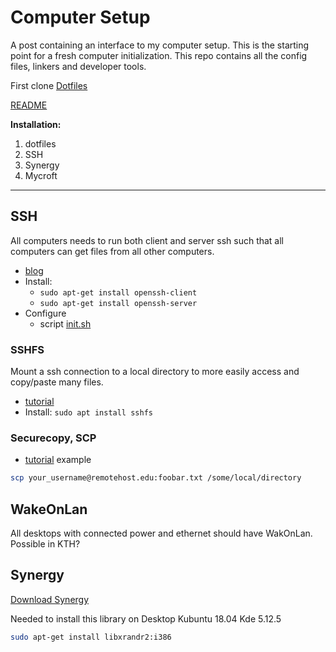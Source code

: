 # Computer Setup

A post containing an interface to my computer setup. This is the starting point for a fresh computer initialization. This repo contains all the config files, linkers and developer tools.

First clone [Dotfiles](https://github.com/ErikEkstedt/.files) 


[README](https://github.com/ErikEkstedt/.files/blob/master/README.md)


<strong>Installation:</strong>
1. dotfiles
2. SSH
3. Synergy
4. Mycroft 

------------------

## SSH

All computers needs to run both client and server ssh such that all computers can get files from all other computers.
* [blog](https://dev.to/zduey/how-to-set-up-an-ssh-server-on-a-home-computer)
* Install: 
  * `sudo apt-get install openssh-client` 
  * `sudo apt-get install openssh-server` 
* Configure 
  * script [init.sh](https://github.com/ErikEkstedt/.files/blob/master/ssh/init.sh)

### SSHFS
Mount a ssh connection to a local directory to more easily access and copy/paste many files.
* [tutorial](https://www.digitalocean.com/community/tutorials/how-to-use-sshfs-to-mount-remote-file-systems-over-ssh)
* Install: `sudo apt install sshfs`

### Securecopy, SCP

* [tutorial](http://www.hypexr.org/linux_scp_help.php)
example
```bash
scp your_username@remotehost.edu:foobar.txt /some/local/directory
```

## WakeOnLan
All desktops with connected power and ethernet should have WakOnLan. Possible in KTH?

## Synergy

[Download Synergy](https://sourceforge.net/projects/synergy-stable-builds/?source=typ_redirect)

Needed to install this library on Desktop Kubuntu 18.04 Kde 5.12.5
```bash
sudo apt-get install libxrandr2:i386
```
